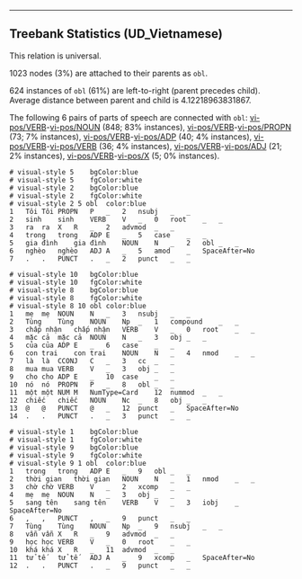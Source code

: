 

--------------------------------------------------------------------------------

## Treebank Statistics (UD_Vietnamese)

This relation is universal.

1023 nodes (3%) are attached to their parents as `obl`.

624 instances of `obl` (61%) are left-to-right (parent precedes child).
Average distance between parent and child is 4.12218963831867.

The following 6 pairs of parts of speech are connected with `obl`: [vi-pos/VERB]()-[vi-pos/NOUN]() (848; 83% instances), [vi-pos/VERB]()-[vi-pos/PROPN]() (73; 7% instances), [vi-pos/VERB]()-[vi-pos/ADP]() (40; 4% instances), [vi-pos/VERB]()-[vi-pos/VERB]() (36; 4% instances), [vi-pos/VERB]()-[vi-pos/ADJ]() (21; 2% instances), [vi-pos/VERB]()-[vi-pos/X]() (5; 0% instances).


~~~ conllu
# visual-style 5	bgColor:blue
# visual-style 5	fgColor:white
# visual-style 2	bgColor:blue
# visual-style 2	fgColor:white
# visual-style 2 5 obl	color:blue
1	Tôi	Tôi	PROPN	P	_	2	nsubj	_	_
2	sinh	sinh	VERB	V	_	0	root	_	_
3	ra	ra	X	R	_	2	advmod	_	_
4	trong	trong	ADP	E	_	5	case	_	_
5	gia đình	gia đình	NOUN	N	_	2	obl	_	_
6	nghèo	nghèo	ADJ	A	_	5	amod	_	SpaceAfter=No
7	.	.	PUNCT	.	_	2	punct	_	_

~~~


~~~ conllu
# visual-style 10	bgColor:blue
# visual-style 10	fgColor:white
# visual-style 8	bgColor:blue
# visual-style 8	fgColor:white
# visual-style 8 10 obl	color:blue
1	mẹ	mẹ	NOUN	N	_	3	nsubj	_	_
2	Tùng	Tùng	NOUN	Np	_	1	compound	_	_
3	chấp nhận	chấp nhận	VERB	V	_	0	root	_	_
4	mặc cả	mặc cả	NOUN	N	_	3	obj	_	_
5	của	của	ADP	E	_	6	case	_	_
6	con trai	con trai	NOUN	N	_	4	nmod	_	_
7	là	là	CCONJ	C	_	3	cc	_	_
8	mua	mua	VERB	V	_	3	obj	_	_
9	cho	cho	ADP	E	_	10	case	_	_
10	nó	nó	PROPN	P	_	8	obl	_	_
11	một	một	NUM	M	NumType=Card	12	nummod	_	_
12	chiếc	chiếc	NOUN	Nc	_	8	obj	_	_
13	@	@	PUNCT	@	_	12	punct	_	SpaceAfter=No
14	.	.	PUNCT	.	_	3	punct	_	_

~~~


~~~ conllu
# visual-style 1	bgColor:blue
# visual-style 1	fgColor:white
# visual-style 9	bgColor:blue
# visual-style 9	fgColor:white
# visual-style 9 1 obl	color:blue
1	trong	trong	ADP	E	_	9	obl	_	_
2	thời gian	thời gian	NOUN	N	_	1	nmod	_	_
3	chờ	chờ	VERB	V	_	2	xcomp	_	_
4	mẹ	mẹ	NOUN	N	_	3	obj	_	_
5	sang tên	sang tên	VERB	V	_	3	iobj	_	SpaceAfter=No
6	,	,	PUNCT	,	_	9	punct	_	_
7	Tùng	Tùng	NOUN	Np	_	9	nsubj	_	_
8	vẫn	vẫn	X	R	_	9	advmod	_	_
9	học	học	VERB	V	_	0	root	_	_
10	khá	khá	X	R	_	11	advmod	_	_
11	tử tế	tử tế	ADJ	A	_	9	xcomp	_	SpaceAfter=No
12	.	.	PUNCT	.	_	9	punct	_	_

~~~


